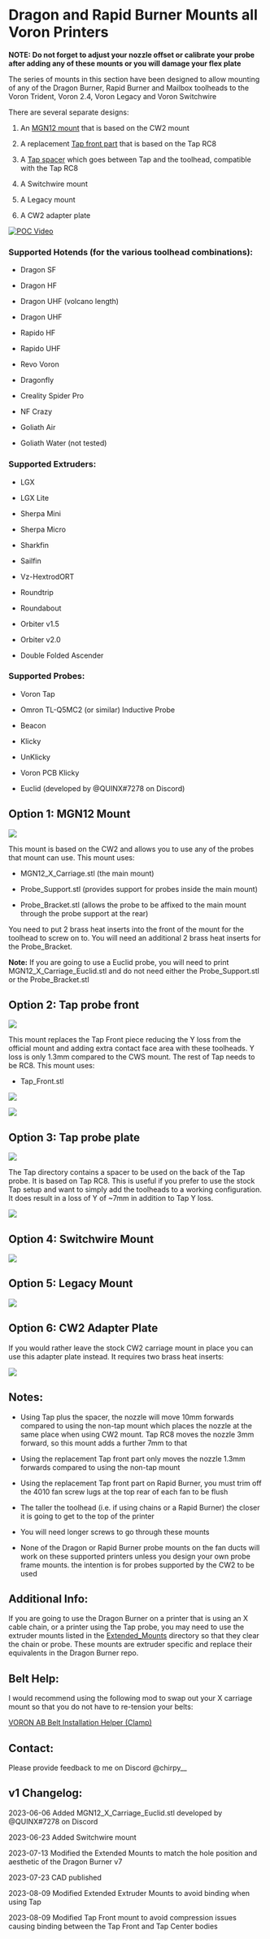 # Dragon and Rapid Burner Mounts all Voron Printers

**NOTE: Do not forget to adjust your nozzle offset or calibrate your probe after adding any of these mounts or you will damage your flex plate**

The series of mounts in this section have been designed to allow mounting of any of the Dragon Burner, Rapid Burner and Mailbox toolheads to the Voron Trident, Voron 2.4, Voron Legacy and Voron Switchwire

There are several separate designs:

1. An [MGN12 mount](#option-1-mgn12-mount) that is based on the CW2 mount

2. A replacement [Tap front part](#option-2-tap-probe-front) that is based on the Tap RC8

3. A [Tap spacer](#option-3-tap-probe-plate) which goes between Tap and the toolhead, compatible with the Tap RC8

4. A Switchwire mount

5. A Legacy mount

6. A CW2 adapter plate

[![POC Video](images/poc.png)](https://youtu.be/MVF9AVeywRU)

### Supported Hotends (for the various toolhead combinations):

- Dragon SF

- Dragon HF

- Dragon UHF (volcano length)

- Dragon UHF

- Rapido HF

- Rapido UHF

- Revo Voron

- Dragonfly

- Creality Spider Pro

- NF Crazy

- Goliath Air

- Goliath Water (not tested)

### Supported Extruders:

- LGX

- LGX Lite

- Sherpa Mini

- Sherpa Micro

- Sharkfin

- Sailfin

- Vz-HextrodORT

- Roundtrip

- Roundabout

- Orbiter v1.5

- Orbiter v2.0

- Double Folded Ascender

### Supported Probes:

- Voron Tap

- Omron TL-Q5MC2 (or similar) Inductive Probe

- Beacon

- Klicky

- UnKlicky

- Voron PCB Klicky

- Euclid (developed by @QUINX#7278 on Discord)

## Option 1: MGN12 Mount

![](images/Dragon_Burner_MGN12.png)

This mount is based on the CW2 and allows you to use any of the probes that mount can use. This mount uses:

- MGN12_X_Carriage.stl (the main mount)

- Probe_Support.stl (provides support for probes inside the main mount)

- Probe_Bracket.stl (allows the probe to be affixed to the main mount through the probe support at the rear)

You need to put 2 brass heat inserts into the front of the mount for the toolhead to screw on to. You will need an additional 2 brass heat inserts for the Probe_Bracket.

**Note:** If you are going to use a Euclid probe, you will need to print MGN12_X_Carriage_Euclid.stl and do not need either the Probe_Support.stl or the Probe_Bracket.stl

## Option 2: Tap probe front

![](images/Tap_Probe_Front.png)

This mount replaces the Tap Front piece reducing the Y loss from the official mount and adding extra contact face area with these toolheads. Y loss is only 1.3mm compared to the CWS mount. The rest of Tap needs to be RC8. This mount uses:

- Tap_Front.stl

![](images/tapfrontrear.png)

![](images/tapfront.png)

## Option 3: Tap probe plate

![](images/Tap.png)

The Tap directory contains a spacer to be used on the back of the Tap probe. It is based on Tap RC8. This is useful if you prefer to use the stock Tap setup and want to simply add the toolheads to a working configuration. It does result in a loss of Y of ~7mm in addition to Tap Y loss.

![](images/Tap_Mount.png)

## Option 4: Switchwire Mount

![](images/Switchwire.png)

## Option 5: Legacy Mount

![](images/Legacy.png)

## Option 6: CW2 Adapter Plate

If you would rather leave the stock CW2 carriage mount in place you can use this adapter plate instead. It requires two brass heat inserts:

![](images/cw2adapterplate.png)

## Notes:

- Using Tap plus the spacer, the nozzle will move 10mm forwards compared to using the non-tap mount which places the nozzle at the same place when using CW2 mount. Tap RC8 moves the nozzle 3mm forward, so this mount adds a further 7mm to that

- Using the replacement Tap front part only moves the nozzle 1.3mm forwards compared to using the non-tap mount

- Using the replacement Tap front part on Rapid Burner, you must trim off the 4010 fan screw lugs at the top rear of each fan to be flush

- The taller the toolhead (i.e. if using chains or a Rapid Burner) the closer it is going to get to the top of the printer

- You will need longer screws to go through these mounts

- None of the Dragon or Rapid Burner probe mounts on the fan ducts will work on these supported printers unless you design your own probe frame mounts. the intention is for probes supported by the CW2 to be used

## Additional Info:

If you are going to use the Dragon Burner on a printer that is using an X cable chain, or a printer using the Tap probe, you may need to use the extruder mounts listed in the [Extended_Mounts](Extended_Mounts/) directory so that they clear the chain or probe. These mounts are extruder specific and replace their equivalents in the Dragon Burner repo.

## Belt Help:

I would recommend using the following mod to swap out your X carriage mount so that you do not have to re-tension your belts:

[VORON AB Belt Installation Helper (Clamp)](https://www.printables.com/model/479348-voron-ab-belt-installation-helper-clamp)

## Contact:

Please provide feedback to me on Discord @chirpy__ 

## v1 Changelog:

2023-06-06 Added MGN12_X_Carriage_Euclid.stl developed by @QUINX#7278 on Discord

2023-06-23 Added Switchwire mount

2023-07-13 Modified the Extended Mounts to match the hole position and aesthetic of the Dragon Burner v7

2023-07-23 CAD published

2023-08-09 Modified Extended Extruder Mounts to avoid binding when using Tap

2023-08-09 Modified Tap Front mount to avoid compression issues causing binding between the Tap Front and Tap Center bodies
